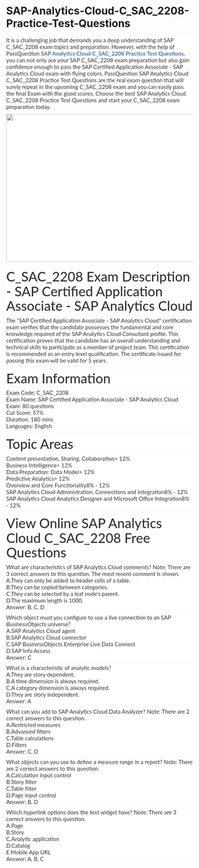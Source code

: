 # SAP-Analytics-Cloud-C_SAC_2208-Practice-Test-Questions
<p>
	<span style="font-size:12px;font-weight:normal;">
	<p style="box-sizing:border-box;margin-top:0px;margin-bottom:10px;color:#333333;font-family:Lato;font-size:15px;white-space:normal;background-color:#FFFFFF;">
		It is a challenging job that demands you a deep understanding of SAP C_SAC_2208 exam topics and preparation. However, with the help of PassQuestion&nbsp;<span style="box-sizing:border-box;font-weight:700;"><a href="https://www.passquestion.com/c_sac_2208.html" style="box-sizing:border-box;background-color:transparent;color:#337AB7;text-decoration-line:none;">SAP Analytics Cloud C_SAC_2208 Practice Test Questions</a></span>, you can not only ace your SAP C_SAC_2208 exam preparation but also gain confidence enough to pass the SAP Certified Application Associate - SAP Analytics Cloud exam with flying colors. PassQuestion SAP Analytics Cloud C_SAC_2208 Practice Test Questions are the real exam question that will surely repeat in the upcoming C_SAC_2208 exam and you can easily pass the final Exam with the good scores. Choose the best SAP Analytics Cloud C_SAC_2208 Practice Test Questions and start your C_SAC_2208 exam preparation today.
	</p>
	<p style="box-sizing:border-box;margin-top:0px;margin-bottom:10px;color:#333333;font-family:Lato;font-size:15px;white-space:normal;background-color:#FFFFFF;">
		<img alt="" src="https://www.passquestion.com/uploads/pqcom/images/20220706/1529dcdcc9b4c02421b9c35d447170b8.png" style="box-sizing:border-box;vertical-align:middle;max-width:100%;height:400px;width:600px;" />
	</p>
	<h1 style="box-sizing:border-box;margin:20px 0px 10px;font-size:36px;font-family:Lato;font-weight:500;line-height:1.1;color:#333333;white-space:normal;background-color:#FFFFFF;">
		C_SAC_2208 Exam Description - SAP Certified Application Associate - SAP Analytics Cloud
	</h1>
	<p style="box-sizing:border-box;margin-top:0px;margin-bottom:10px;color:#333333;font-family:Lato;font-size:15px;white-space:normal;background-color:#FFFFFF;">
		The "SAP Certified Application Associate - SAP Analytics Cloud" certification exam verifies that the candidate possesses the fundamental and core knowledge required of the SAP Analytics Cloud Consultant profile. This certification proves that the candidate has an overall understanding and technical skills to participate as a member of project team. This certification is recommended as an entry level qualification. The certificate issued for passing this exam will be valid for 5 years.
	</p>
	<h1 style="box-sizing:border-box;margin:20px 0px 10px;font-size:36px;font-family:Lato;font-weight:500;line-height:1.1;color:#333333;white-space:normal;background-color:#FFFFFF;">
		Exam Information
	</h1>
	<p style="box-sizing:border-box;margin-top:0px;margin-bottom:10px;color:#333333;font-family:Lato;font-size:15px;white-space:normal;background-color:#FFFFFF;">
		Exam Code: C_SAC_2208<br style="box-sizing:border-box;" />
Exam Name: SAP Certified Application Associate - SAP Analytics Cloud<br style="box-sizing:border-box;" />
Exam: 80 questions<br style="box-sizing:border-box;" />
Cut Score: 57%<br style="box-sizing:border-box;" />
Duration: 180 mins<br style="box-sizing:border-box;" />
Languages: English
	</p>
	<h1 style="box-sizing:border-box;margin:20px 0px 10px;font-size:36px;font-family:Lato;font-weight:500;line-height:1.1;color:#333333;white-space:normal;background-color:#FFFFFF;">
		Topic Areas
	</h1>
	<p style="box-sizing:border-box;margin-top:0px;margin-bottom:10px;color:#333333;font-family:Lato;font-size:15px;white-space:normal;background-color:#FFFFFF;">
		Content presentation, Sharing, Collaboration&gt; 12%<br style="box-sizing:border-box;" />
Business Intelligence&gt; 12%<br style="box-sizing:border-box;" />
Data Preparation: Data Model&gt; 12%<br style="box-sizing:border-box;" />
Predictive Analytics&gt; 12%<br style="box-sizing:border-box;" />
Overview and Core Functionality8% - 12%<br style="box-sizing:border-box;" />
SAP Analytics Cloud Administration, Connections and Integration8% - 12%<br style="box-sizing:border-box;" />
SAP Analytics Cloud Analytics Designer and Microsoft Office Integration8% - 12%
	</p>
	<h1 style="box-sizing:border-box;margin:20px 0px 10px;font-size:36px;font-family:Lato;font-weight:500;line-height:1.1;color:#333333;white-space:normal;background-color:#FFFFFF;">
		View Online SAP Analytics Cloud C_SAC_2208 Free Questions
	</h1>
	<p style="box-sizing:border-box;margin-top:0px;margin-bottom:10px;color:#333333;font-family:Lato;font-size:15px;white-space:normal;background-color:#FFFFFF;">
		What are characteristics of SAP Analytics Cloud comments? Note: There are 3 correct answers to this question. The most recent comment is shown.<br style="box-sizing:border-box;" />
A.They can only be added to header cells of a table.<br style="box-sizing:border-box;" />
B.They can be copied between categories.<br style="box-sizing:border-box;" />
C.They can be selected by a leaf node's parent.<br style="box-sizing:border-box;" />
D.The maximum length is 1000.<br style="box-sizing:border-box;" />
Answer: B, C, D
	</p>
	<p style="box-sizing:border-box;margin-top:0px;margin-bottom:10px;color:#333333;font-family:Lato;font-size:15px;white-space:normal;background-color:#FFFFFF;">
		Which object must you configure to use a live connection to an SAP BusinessObjects universe?<br style="box-sizing:border-box;" />
A.SAP Analytics Cloud agent<br style="box-sizing:border-box;" />
B.SAP Analytics Cloud connector<br style="box-sizing:border-box;" />
C.SAP BusinessObjects Enterprise Live Data Connect<br style="box-sizing:border-box;" />
D.SAP Info Access<br style="box-sizing:border-box;" />
Answer: C
	</p>
	<p style="box-sizing:border-box;margin-top:0px;margin-bottom:10px;color:#333333;font-family:Lato;font-size:15px;white-space:normal;background-color:#FFFFFF;">
		What is a characteristic of analytic models?<br style="box-sizing:border-box;" />
A.They are story dependent.<br style="box-sizing:border-box;" />
B.A time dimension is always required.<br style="box-sizing:border-box;" />
C.A category dimension is always required.<br style="box-sizing:border-box;" />
D.They are story independent.<br style="box-sizing:border-box;" />
Answer: A
	</p>
	<p style="box-sizing:border-box;margin-top:0px;margin-bottom:10px;color:#333333;font-family:Lato;font-size:15px;white-space:normal;background-color:#FFFFFF;">
		What can you add to SAP Analytics Cloud Data Analyzer? Note: There are 2 correct answers to this question.<br style="box-sizing:border-box;" />
A.Restricted measures<br style="box-sizing:border-box;" />
B.Advanced filters<br style="box-sizing:border-box;" />
C.Table calculations<br style="box-sizing:border-box;" />
D.Filters<br style="box-sizing:border-box;" />
Answer: C, D
	</p>
	<p style="box-sizing:border-box;margin-top:0px;margin-bottom:10px;color:#333333;font-family:Lato;font-size:15px;white-space:normal;background-color:#FFFFFF;">
		What objects can you use to define a measure range in a report? Note: There are 2 correct answers to this question.<br style="box-sizing:border-box;" />
A.Calculation input control<br style="box-sizing:border-box;" />
B.Story filter<br style="box-sizing:border-box;" />
C.Table filter<br style="box-sizing:border-box;" />
D.Page input control<br style="box-sizing:border-box;" />
Answer: B, D
	</p>
	<p style="box-sizing:border-box;margin-top:0px;margin-bottom:10px;color:#333333;font-family:Lato;font-size:15px;white-space:normal;background-color:#FFFFFF;">
		Which hyperlink options does the text widget have? Note: There are 3 correct answers to this question.<br style="box-sizing:border-box;" />
A.Page<br style="box-sizing:border-box;" />
B.Story<br style="box-sizing:border-box;" />
C.Analytic application<br style="box-sizing:border-box;" />
D.Catalog<br style="box-sizing:border-box;" />
E.Mobile App URL<br style="box-sizing:border-box;" />
Answer: A, B, C
	</p>
</span>
</p>
